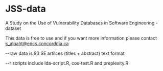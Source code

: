 # JSS-data
A Study on the Use of Vulnerability Databases in Software Engineering - dataset

This data is free to use and if you want more information please contact s_alqaht@encs.concorddia.ca

--raw data is 93 SE artilces (titles + abstract) text format

--r scripts include lda-script.R, cox-test.R and preplexity.R
